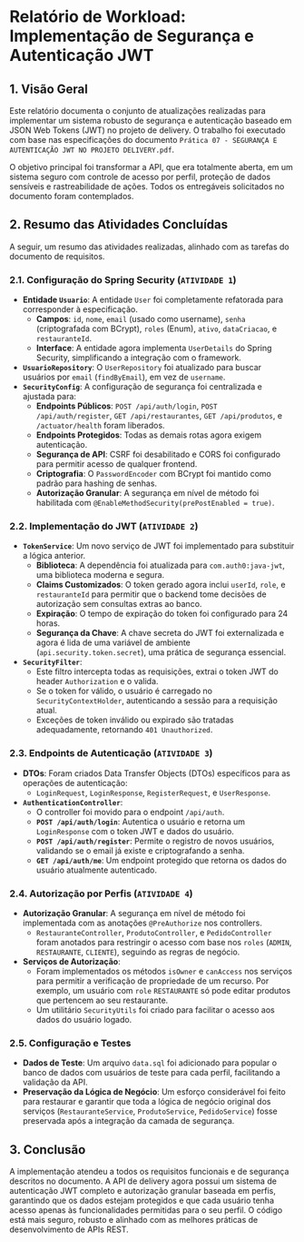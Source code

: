 # Relatório de Workload: Implementação de Segurança e Autenticação JWT

## 1. Visão Geral

Este relatório documenta o conjunto de atualizações realizadas para implementar um sistema robusto de segurança e autenticação baseado em JSON Web Tokens (JWT) no projeto de delivery. O trabalho foi executado com base nas especificações do documento `Prática 07 - SEGURANÇA E AUTENTICAÇÃO JWT NO PROJETO DELIVERY.pdf`.

O objetivo principal foi transformar a API, que era totalmente aberta, em um sistema seguro com controle de acesso por perfil, proteção de dados sensíveis e rastreabilidade de ações. Todos os entregáveis solicitados no documento foram contemplados.

## 2. Resumo das Atividades Concluídas

A seguir, um resumo das atividades realizadas, alinhado com as tarefas do documento de requisitos.

### 2.1. Configuração do Spring Security (`ATIVIDADE 1`)

-   **Entidade `Usuario`**: A entidade `User` foi completamente refatorada para corresponder à especificação.
    -   **Campos**: `id`, `nome`, `email` (usado como username), `senha` (criptografada com BCrypt), `roles` (Enum), `ativo`, `dataCriacao`, e `restauranteId`.
    -   **Interface**: A entidade agora implementa `UserDetails` do Spring Security, simplificando a integração com o framework.
-   **`UsuarioRepository`**: O `UserRepository` foi atualizado para buscar usuários por `email` (`findByEmail`), em vez de `username`.
-   **`SecurityConfig`**: A configuração de segurança foi centralizada e ajustada para:
    -   **Endpoints Públicos**: `POST /api/auth/login`, `POST /api/auth/register`, `GET /api/restaurantes`, `GET /api/produtos`, e `/actuator/health` foram liberados.
    -   **Endpoints Protegidos**: Todas as demais rotas agora exigem autenticação.
    -   **Segurança de API**: CSRF foi desabilitado e CORS foi configurado para permitir acesso de qualquer frontend.
    -   **Criptografia**: O `PasswordEncoder` com BCrypt foi mantido como padrão para hashing de senhas.
    -   **Autorização Granular**: A segurança em nível de método foi habilitada com `@EnableMethodSecurity(prePostEnabled = true)`.

### 2.2. Implementação do JWT (`ATIVIDADE 2`)

-   **`TokenService`**: Um novo serviço de JWT foi implementado para substituir a lógica anterior.
    -   **Biblioteca**: A dependência foi atualizada para `com.auth0:java-jwt`, uma biblioteca moderna e segura.
    -   **Claims Customizados**: O token gerado agora inclui `userId`, `role`, e `restauranteId` para permitir que o backend tome decisões de autorização sem consultas extras ao banco.
    -   **Expiração**: O tempo de expiração do token foi configurado para 24 horas.
    -   **Segurança da Chave**: A chave secreta do JWT foi externalizada e agora é lida de uma variável de ambiente (`api.security.token.secret`), uma prática de segurança essencial.
-   **`SecurityFilter`**:
    -   Este filtro intercepta todas as requisições, extrai o token JWT do header `Authorization` e o valida.
    -   Se o token for válido, o usuário é carregado no `SecurityContextHolder`, autenticando a sessão para a requisição atual.
    -   Exceções de token inválido ou expirado são tratadas adequadamente, retornando `401 Unauthorized`.

### 2.3. Endpoints de Autenticação (`ATIVIDADE 3`)

-   **DTOs**: Foram criados Data Transfer Objects (DTOs) específicos para as operações de autenticação:
    -   `LoginRequest`, `LoginResponse`, `RegisterRequest`, e `UserResponse`.
-   **`AuthenticationController`**:
    -   O controller foi movido para o endpoint `/api/auth`.
    -   **`POST /api/auth/login`**: Autentica o usuário e retorna um `LoginResponse` com o token JWT e dados do usuário.
    -   **`POST /api/auth/register`**: Permite o registro de novos usuários, validando se o email já existe e criptografando a senha.
    -   **`GET /api/auth/me`**: Um endpoint protegido que retorna os dados do usuário atualmente autenticado.

### 2.4. Autorização por Perfis (`ATIVIDADE 4`)

-   **Autorização Granular**: A segurança em nível de método foi implementada com as anotações `@PreAuthorize` nos controllers.
    -   `RestauranteController`, `ProdutoController`, e `PedidoController` foram anotados para restringir o acesso com base nos `roles` (`ADMIN`, `RESTAURANTE`, `CLIENTE`), seguindo as regras de negócio.
-   **Serviços de Autorização**:
    -   Foram implementados os métodos `isOwner` e `canAccess` nos serviços para permitir a verificação de propriedade de um recurso. Por exemplo, um usuário com `role` `RESTAURANTE` só pode editar produtos que pertencem ao seu restaurante.
    -   Um utilitário `SecurityUtils` foi criado para facilitar o acesso aos dados do usuário logado.

### 2.5. Configuração e Testes

-   **Dados de Teste**: Um arquivo `data.sql` foi adicionado para popular o banco de dados com usuários de teste para cada perfil, facilitando a validação da API.
-   **Preservação da Lógica de Negócio**: Um esforço considerável foi feito para restaurar e garantir que toda a lógica de negócio original dos serviços (`RestauranteService`, `ProdutoService`, `PedidoService`) fosse preservada após a integração da camada de segurança.

## 3. Conclusão

A implementação atendeu a todos os requisitos funcionais e de segurança descritos no documento. A API de delivery agora possui um sistema de autenticação JWT completo e autorização granular baseada em perfis, garantindo que os dados estejam protegidos e que cada usuário tenha acesso apenas às funcionalidades permitidas para o seu perfil. O código está mais seguro, robusto e alinhado com as melhores práticas de desenvolvimento de APIs REST.
